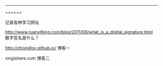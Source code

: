 ------
======

记录各种学习网址

http://www.ruanyifeng.com/blog/2011/08/what_is_a_digital_signature.html   数字签名是什么？

http://zhongfox.github.io/ 博客一

xingishere.com 博客二
